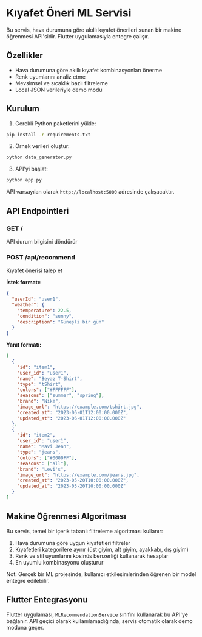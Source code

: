 # Kıyafet Öneri ML Servisi

Bu servis, hava durumuna göre akıllı kıyafet önerileri sunan bir makine öğrenmesi API'sidir. Flutter uygulamasıyla entegre çalışır.

## Özellikler

- Hava durumuna göre akıllı kıyafet kombinasyonları önerme
- Renk uyumlarını analiz etme
- Mevsimsel ve sıcaklık bazlı filtreleme
- Local JSON verileriyle demo modu

## Kurulum

1. Gerekli Python paketlerini yükle:

```bash
pip install -r requirements.txt
```

2. Örnek verileri oluştur:

```bash
python data_generator.py
```

3. API'yi başlat:

```bash
python app.py
```

API varsayılan olarak `http://localhost:5000` adresinde çalışacaktır.

## API Endpointleri

### GET /
API durum bilgisini döndürür

### POST /api/recommend
Kıyafet önerisi talep et

**İstek formatı:**
```json
{
  "userId": "user1",
  "weather": {
    "temperature": 22.5,
    "condition": "sunny",
    "description": "Güneşli bir gün"
  }
}
```

**Yanıt formatı:**
```json
[
  {
    "id": "item1",
    "user_id": "user1",
    "name": "Beyaz T-Shirt",
    "type": "tShirt",
    "colors": ["#FFFFFF"],
    "seasons": ["summer", "spring"],
    "brand": "Nike",
    "image_url": "https://example.com/tshirt.jpg",
    "created_at": "2023-06-01T12:00:00.000Z",
    "updated_at": "2023-06-01T12:00:00.000Z"
  },
  {
    "id": "item2",
    "user_id": "user1",
    "name": "Mavi Jean",
    "type": "jeans",
    "colors": ["#0000FF"],
    "seasons": ["all"],
    "brand": "Levi's",
    "image_url": "https://example.com/jeans.jpg",
    "created_at": "2023-05-20T10:00:00.000Z",
    "updated_at": "2023-05-20T10:00:00.000Z"
  }
]
```

## Makine Öğrenmesi Algoritması

Bu servis, temel bir içerik tabanlı filtreleme algoritması kullanır:

1. Hava durumuna göre uygun kıyafetleri filtreler
2. Kıyafetleri kategorilere ayırır (üst giyim, alt giyim, ayakkabı, dış giyim)
3. Renk ve stil uyumlarını kosinüs benzerliği kullanarak hesaplar
4. En uyumlu kombinasyonu oluşturur

Not: Gerçek bir ML projesinde, kullanıcı etkileşimlerinden öğrenen bir model entegre edilebilir.

## Flutter Entegrasyonu

Flutter uygulaması, `MLRecommendationService` sınıfını kullanarak bu API'ye bağlanır. API geçici olarak kullanılamadığında, servis otomatik olarak demo moduna geçer. 